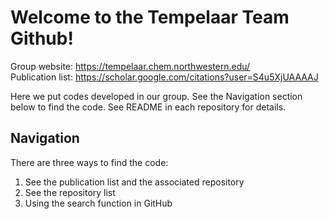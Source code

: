 # Welcome to the Tempelaar Team Github!
Group website: https://tempelaar.chem.northwestern.edu/  
Publication list: https://scholar.google.com/citations?user=S4u5XjUAAAAJ

Here we put codes developed in our group. See the Navigation section below to find the code. See README in each repository for details.

## Navigation
There are three ways to find the code: 
1. See the publication list and the associated repository
1. See the repository list
1. Using the search function in GitHub
